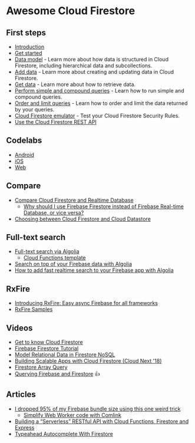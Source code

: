 # Awesome Cloud Firestore

## First steps

- [Introduction](https://firebase.google.com/docs/firestore/)
- [Get started](https://firebase.google.com/docs/firestore/quickstart)
- [Data model](https://firebase.google.com/docs/firestore/data-model) - Learn more about how data is structured in Cloud Firestore, including hierarchical data and subcollections.
- [Add data](https://firebase.google.com/docs/firestore/manage-data/add-data) - Learn more about creating and updating data in Cloud Firestore.
- [Get data](https://firebase.google.com/docs/firestore/query-data/get-data) - Learn more about how to retrieve data.
- [Perform simple and compound queries](https://firebase.google.com/docs/firestore/query-data/queries) - Learn how to run simple and compound queries.
- [Order and limit queries](https://firebase.google.com/docs/firestore/query-data/order-limit-data) - Learn how to order and limit the data returned by your queries.
- [Cloud Firestore emulator](https://firebase.google.com/docs/firestore/security/test-rules-emulator) - Test your Cloud Firestore Security Rules.
- [Use the Cloud Firestore REST API](https://firebase.google.com/docs/firestore/use-rest-api)

## Codelabs

- [Android](https://codelabs.developers.google.com/codelabs/firestore-android)
- [iOS](https://codelabs.developers.google.com/codelabs/firestore-ios)
- [Web](https://codelabs.developers.google.com/codelabs/firestore-web)

## Compare

- [Compare Cloud Firestore and Realtime Database](https://firebase.google.com/docs/firestore/rtdb-vs-firestore)
  - [Why should I use Firebase Firestore instead of Firebase Real-time Database, or vice versa?](https://www.quora.com/Why-should-I-use-Firebase-Firestore-instead-of-Firebase-Real-time-Database-or-vice-versa-Or-should-I-not-use-either)
- [Choosing between Cloud Firestore and Cloud Datastore](https://cloud.google.com/datastore/docs/firestore-or-datastore)

## Full-text search

- [Full-text search via Algolia](https://firebase.google.com/docs/firestore/solutions/search)
  - [Cloud Functions template](https://github.com/firebase/functions-samples/blob/master/fulltext-search-firestore/README.md)
- [Search on top of your Firebase data with Algolia](https://www.algolia.com/doc/tutorials/indexing/3rd-party-service/firebase-algolia/)
- [How to add fast realtime search to your Firebase app with Algolia](https://itnext.io/how-to-add-fast-realtime-search-to-your-firebase-app-with-algolia-2491f7698d52)

## RxFire

- [Introducing RxFire: Easy async Firebase for all frameworks](https://firebase.googleblog.com/2018/09/introducing-rxfire-easy-async-firebase.html)
- [RxFire Samples](https://github.com/davideast/rxfire-samples)

## Videos

- [Get to know Cloud Firestore](https://www.youtube.com/playlist?list=PLl-K7zZEsYLluG5MCVEzXAQ7ACZBCuZgZ)
- [Firebase Firestore Tutorial](https://www.youtube.com/playlist?list=PL4cUxeGkcC9itfjle0ji1xOZ2cjRGY_WB)
- [Model Relational Data in Firestore NoSQL](https://www.youtube.com/watch?v=jm66TSlVtcc)
- [Building Scalable Apps with Cloud Firestore (Cloud Next '18)](https://www.youtube.com/watch?v=jXlYaPS1Mzk)
- [Firestore Array Query](https://www.youtube.com/watch?v=4t2eHrFW_0M)
- [Querying Firebase and Firestore](https://www.youtube.com/watch?v=mx1mMdHBi5Q) :+1:

## Articles

- [I dropped 95% of my Firebase bundle size using this one weird trick](https://davidea.st/articles/firebase-bundle-size)
  - [Simplify Web Worker code with Comlink](https://davidea.st/articles/comlink-simple-web-worker)
- [Building a “Serverless” RESTful API with Cloud Functions, Firestore and Express](https://itnext.io/building-a-serverless-restful-api-with-cloud-functions-firestore-and-express-f917a305d4e6)
- [Typeahead Autocomplete With Firestore](https://angularfirebase.com/lessons/typeahead-autocomplete-with-firestore/)
